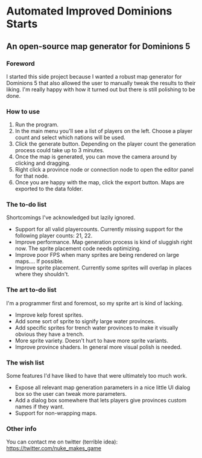 # Automated Improved Dominions Starts
## An open-source map generator for Dominions 5

### Foreword

I started this side project because I wanted a robust map generator for Dominions 5 that also allowed the user to manually tweak the results to their liking. I'm really happy with how it turned out but there is still polishing to be done.

### How to use

1. Run the program.
2. In the main menu you'll see a list of players on the left. Choose a player count and select which nations will be used.
3. Click the generate button. Depending on the player count the generation process could take up to 3 minutes.
4. Once the map is generated, you can move the camera around by clicking and dragging.
5. Right click a province node or connection node to open the editor panel for that node.
6. Once you are happy with the map, click the export button. Maps are exported to the data folder.

### The to-do list

Shortcomings I've acknowledged but lazily ignored.

- Support for all valid playercounts. Currently missing support for the following player counts: 21, 22.
- Improve performance. Map generation process is kind of sluggish right now. The sprite placement code needs optimizing.
- Improve poor FPS when many sprites are being rendered on large maps.... If possible.
- Improve sprite placement. Currently some sprites will overlap in places where they shouldn't. 

### The art to-do list

I'm a programmer first and foremost, so my sprite art is kind of lacking.

- Improve kelp forest sprites.
- Add some sort of sprite to signify large water provinces.
- Add specific sprites for trench water provinces to make it visually obvious they have a trench.
- More sprite variety. Doesn't hurt to have more sprite variants.
- Improve province shaders. In general more visual polish is needed.

### The wish list

Some features I'd have liked to have that were ultimately too much work.

- Expose all relevant map generation parameters in a nice little UI dialog box so the user can tweak more parameters.
- Add a dialog box somewhere that lets players give provinces custom names if they want.
- Support for non-wrapping maps.

### Other info

You can contact me on twitter (terrible idea): https://twitter.com/nuke_makes_game
